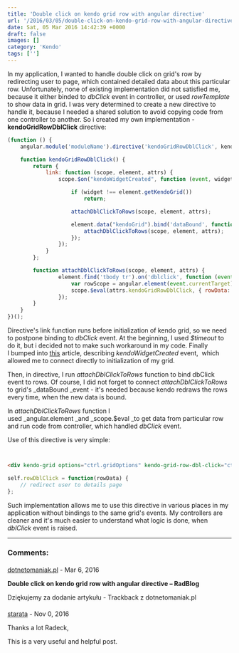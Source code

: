 ```yaml
---
title: 'Double click on kendo grid row with angular directive'
url: '/2016/03/05/double-click-on-kendo-grid-row-with-angular-directive/'
date: Sat, 05 Mar 2016 14:42:39 +0000
draft: false
images: []
category: 'Kendo'
tags: ['']
---
```


In my application, I wanted to handle double click on grid's row by redirecting user to page, which contained detailed data about this particular row. Unfortunately, none of existing implementation did not satisfied me, because it either binded to _dbClick_ event in controller, or used _rowTemplate_ to show data in grid. I was very determined to create a new directive to handle it, because I needed a shared solution to avoid copying code from one controller to another. So i created my own implementation - **kendoGridRowDblClick** directive:

```javascript
(function () {
    angular.module('moduleName').directive('kendoGridRowDblClick', kendoGridRowDblClick);

    function kendoGridRowDblClick() {
        return {
            link: function (scope, element, attrs) {
                scope.$on("kendoWidgetCreated", function (event, widget) {

                    if (widget !== element.getKendoGrid())
                        return;

                    attachDblClickToRows(scope, element, attrs);

                    element.data("kendoGrid").bind('dataBound', function () {
                        attachDblClickToRows(scope, element, attrs);
                    });
                });
            }
        };

        function attachDblClickToRows(scope, element, attrs) {
                element.find('tbody tr').on('dblclick', function (event) {
                    var rowScope = angular.element(event.currentTarget).scope();
                    scope.$eval(attrs.kendoGridRowDblClick, { rowData: rowScope.dataItem });
                });
        }
    }
})();
```

Directive's link function runs before initialization of kendo grid, so we need to postpone binding to _dbClick_ event. At the beginning, I used _$timeout_ to do it, but i decided not to make such workaround in my code. Finally I bumped into [this](http://docs.telerik.com/kendo-ui/AngularJS/global-events) article, describing _kendoWidgetCreated_ event,  which allowed me to connect directly to initialization of my grid.

Then, in directive, I run _attachDblClickToRows_ function to bind dbClick event to rows. Of course, I did not forget to connect _attachDblClickToRows_ to grid's _dataBound _event - it's needed because kendo redraws the rows every time, when the new data is bound.

In _attachDblClickToRows_ function I used _angular.element _and _scope.$eval _to get data from particular row and run code from controller, which handled _dbClick_ event.

Use of this directive is very simple:

```html


<div kendo-grid options="ctrl.gridOptions" kendo-grid-row-dbl-click="ctrl.rowDblClick(rowData)">
```


```javascript
self.rowDblClick = function(rowData) {
    // redirect user to details page
};
```

Such implementation allows me to use this directive in various places in my application without bindings to the same grid's events. My controllers are cleaner and it's much easier to understand what logic is done, when _dblClick_ event is raised.

---
### Comments:
#### 
[dotnetomaniak.pl](http://dotnetomaniak.pl/Double-click-on-kendo-grid-row-with-angular-directive-RadBlog "") - <time datetime="2016-03-05 15:43:53">Mar 6, 2016</time>

**Double click on kendo grid row with angular directive – RadBlog**

Dziękujemy za dodanie artykułu - Trackback z dotnetomaniak.pl
#### 
[starata]( "jimpanos@gmail.com") - <time datetime="2016-11-13 23:24:00">Nov 0, 2016</time>

Thanks a lot Radeck,

This is a very useful and helpful post.
